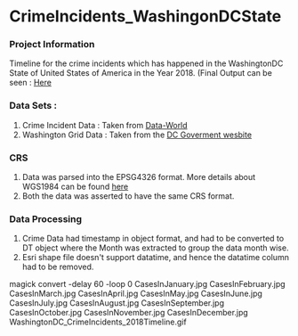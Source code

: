 # CrimeIncidents_WashingonDCState

### Project Information 
Timeline for the crime incidents which has happened in the WashingtonDC State of United States of America in the Year 2018. (Final Output can be seen : [Here](jpg/WashingtonDC_CrimeIncidents_2018Timeline.gif)

### Data Sets : 
1. Crime Incident Data : Taken from [Data-World](https://data.world/dcopendata/38ba41dd74354563bce28a359b59324e-0)
2. Washington Grid Data : Taken from the [DC Goverment wesbite](https://opendata.dc.gov/datasets/washington-dc-boundary)


### CRS 
1. Data was parsed into the EPSG4326 format. More details about WGS1984 can be found [here](https://epsg.io/4326)
2. Both the data was asserted to have the same CRS format. 

### Data Processing
1. Crime Data had timestamp in object format, and had to be converted to DT object where the Month was extracted to group the data month wise. 
2. Esri shape file doesn't support datatime, and hence the datatime column had to be removed. 


magick convert -delay 60 -loop 0 CasesInJanuary.jpg CasesInFebruary.jpg CasesInMarch.jpg CasesInApril.jpg CasesInMay.jpg CasesInJune.jpg CasesInJuly.jpg CasesInAugust.jpg CasesInSeptember.jpg CasesInOctober.jpg CasesInNovember.jpg CasesInDecember.jpg WashingtonDC_CrimeIncidents_2018Timeline.gif
